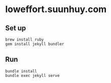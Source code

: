 # loweffort.suunhuy.com
## Set up
```
brew install ruby
gem install jekyll bundler
```
## Run
```
bundle install
bundle exec jekyll serve
```